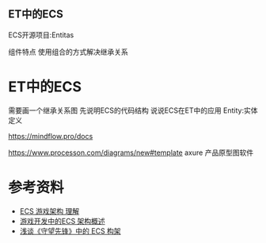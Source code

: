 ET中的ECS
----------------------------
ECS开源项目:Entitas

组件特点
使用组合的方式解决继承关系

# ET中的ECS
需要画一个继承关系图
先说明ECS的代码结构
说说ECS在ET中的应用
Entity:实体定义

https://mindflow.pro/docs


https://www.processon.com/diagrams/new#template
axure 产品原型图软件


# 参考资料
* [ECS 游戏架构 理解](https://www.cnblogs.com/FuTaimeng/p/5572183.html)
* [游戏开发中的ECS 架构概述](https://blog.csdn.net/qq_14914623/article/details/81451002)
* [浅谈《守望先锋》中的 ECS 构架](https://blog.codingnow.com/2017/06/overwatch_ecs.html)